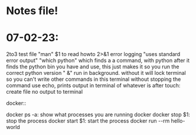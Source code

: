 # Notes file!


# 07-02-23:
2to3 test file
"man" $1 to read howto
2>&1 error logging "uses standard error output"
"which python" which finds a a command, with python after it finds the python bin you have and use, this just makes it so you run the correct python version
" &" run in background. without it will lock terminal so you can't write other commands in this terminal without stopping the command
use echo, prints output in terminal of whatever is after
touch: create file no output to terminal

docker::

docker ps -a: show what processes you are running docker
docker stop $1: stop the process
docker start $1: start the process
docker run --rm hello-world
